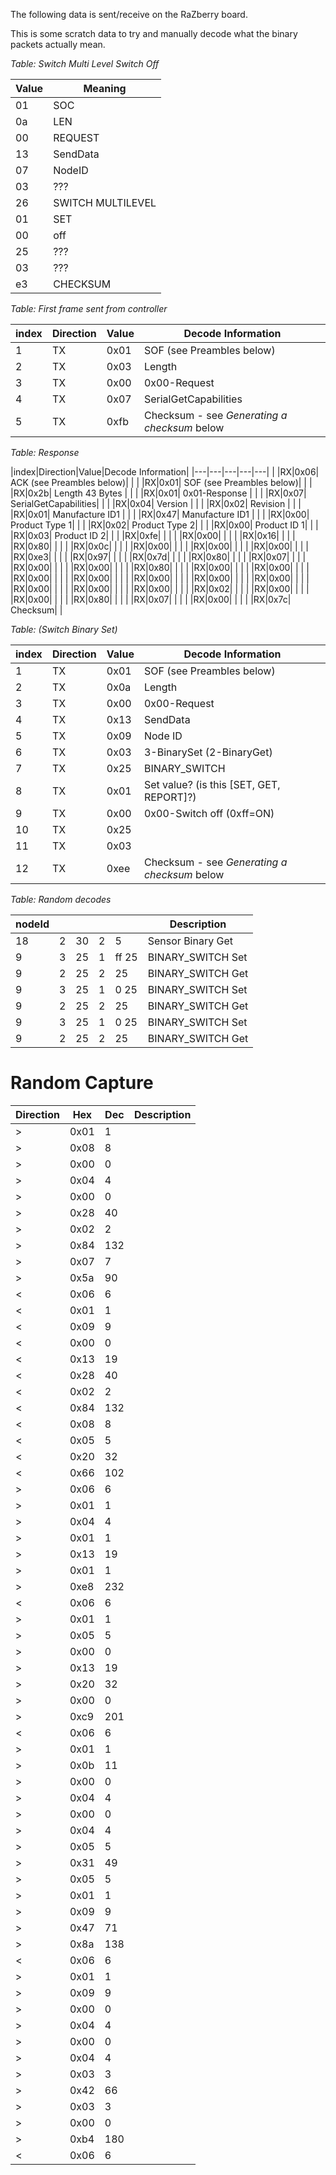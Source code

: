 The following data is sent/receive on the RaZberry board.

This is some scratch data to try and manually decode what the binary packets actually mean.

_Table: Switch Multi Level Switch Off_

|Value |Meaning |
|---|---|
|01| SOC|
|0a| LEN|
|00| REQUEST|
|13| SendData|
|07| NodeID|
|03| ???|
|26| SWITCH MULTILEVEL|
|01| SET|
|00| off|
|25| ???|
|03| ???|
|e3| CHECKSUM|




_Table: First frame sent from controller_

|index|Direction|Value|Decode Information|
|---|---|---|---|
|1 |TX|0x01| SOF (see Preambles below)|
|2 |TX|0x03| Length |
|3 |TX|0x00| 0x00-Request|
|4 |TX|0x07| SerialGetCapabilities |
|5 |TX|0xfb| Checksum - see _Generating a checksum_ below|

_Table: Response_

|index|Direction|Value|Decode Information|
|---|---|---|---|---|
| |RX|0x06| ACK (see Preambles below)| |
| |RX|0x01| SOF (see Preambles below)| |
| |RX|0x2b| Length 43 Bytes | |
| |RX|0x01| 0x01-Response | |
| |RX|0x07| SerialGetCapabilities| |
| |RX|0x04| Version | |
| |RX|0x02| Revision | |
| |RX|0x01| Manufacture ID1 | |
| |RX|0x47| Manufacture ID1 | |
| |RX|0x00| Product Type 1| |
| |RX|0x02| Product Type 2| |
| |RX|0x00| Product ID 1| |
| |RX|0x03| Product ID 2| |
| |RX|0xfe| | |
| |RX|0x00| | |
| |RX|0x16| | |
| |RX|0x80| | |
| |RX|0x0c| | |
| |RX|0x00| | |
| |RX|0x00| | |
| |RX|0x00| | |
| |RX|0xe3| | |
| |RX|0x97| | |
| |RX|0x7d| | |
| |RX|0x80| | |
| |RX|0x07| | |
| |RX|0x00| | |
| |RX|0x00| | |
| |RX|0x80| | |
| |RX|0x00| | |
| |RX|0x00| | |
| |RX|0x00| | |
| |RX|0x00| | |
| |RX|0x00| | |
| |RX|0x00| | |
| |RX|0x00| | |
| |RX|0x00| | |
| |RX|0x00| | |
| |RX|0x00| | |
| |RX|0x02| | |
| |RX|0x00| | |
| |RX|0x00| | |
| |RX|0x80| | |
| |RX|0x07| | |
| |RX|0x00| | |
| |RX|0x7c| Checksum| | 


_Table: (Switch Binary Set)_

|index|Direction|Value|Decode Information|
|---|---|---|---|
|1  |TX|0x01| SOF (see Preambles below)|
|2  |TX|0x0a| Length |
|3  |TX|0x00| 0x00-Request|
|4  |TX|0x13| SendData |
|5  |TX|0x09| Node ID|
|6  |TX|0x03| 3-BinarySet (2-BinaryGet) |
|7  |TX|0x25| BINARY_SWITCH|
|8  |TX|0x01| Set value? (is this [SET, GET, REPORT]?)|
|9  |TX|0x00| 0x00-Switch off (0xff=ON) |
|10 |TX|0x25| |
|11 |TX|0x03| |
|12 |TX|0xee| Checksum - see _Generating a checksum_ below|

_Table: Random decodes_

|nodeId|  |  | |  |Description|
|---|---|---|---|---|---|
|18|2|30|2|5| Sensor Binary Get|
|9|3|25|1|ff 25| BINARY_SWITCH Set|
|9|2|25|2|25| BINARY_SWITCH Get|
|9|3|25|1|0 25| BINARY_SWITCH Set|
|9|2|25|2|25| BINARY_SWITCH Get|
|9|3|25|1|0 25| BINARY_SWITCH Set|
|9|2|25|2|25| BINARY_SWITCH Get|



Random Capture
===============

|Direction|Hex|Dec|Description|
|---|---|---|---|
|>| 0x01|1|
|>| 0x08|8|
|>| 0x00|0|
|>| 0x04|4|
|>| 0x00|0|
|>| 0x28|40|
|>| 0x02|2|
|>| 0x84|132|
|>| 0x07|7|
|>| 0x5a|90|
|<| 0x06|6|
|<| 0x01|1|
|<| 0x09|9|
|<| 0x00|0|
|<| 0x13|19|
|<| 0x28|40|
|<| 0x02|2|
|<| 0x84|132|
|<| 0x08|8|
|<| 0x05|5|
|<| 0x20|32|
|<| 0x66|102|
|>| 0x06|6|
|>| 0x01|1|
|>| 0x04|4|
|>| 0x01|1|
|>| 0x13|19|
|>| 0x01|1|
|>| 0xe8|232|
|<| 0x06|6|
|>| 0x01|1|
|>| 0x05|5|
|>| 0x00|0|
|>| 0x13|19|
|>| 0x20|32|
|>| 0x00|0|
|>| 0xc9|201|
|<| 0x06|6|
|>| 0x01|1|
|>| 0x0b|11|
|>| 0x00|0|
|>| 0x04|4|
|>| 0x00|0|
|>| 0x04|4|
|>| 0x05|5|
|>| 0x31|49|
|>| 0x05|5|
|>| 0x01|1|
|>| 0x09|9|
|>| 0x47|71|
|>| 0x8a|138|
|<| 0x06|6|
|>| 0x01|1|
|>| 0x09|9|
|>| 0x00|0|
|>| 0x04|4|
|>| 0x00|0|
|>| 0x04|4|
|>| 0x03|3|
|>| 0x42|66|
|>| 0x03|3|
|>| 0x00|0|
|>| 0xb4|180|
|<| 0x06|6|


